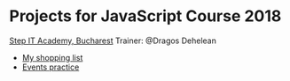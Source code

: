 
# Projects for JavaScript Course 2018
[Step IT Academy, Bucharest](https://itstep.ro/)
Trainer: @Dragos Dehelean
* [My shopping list](https://github.com/stln/test2)
* [Events practice](https://github.com/stln)